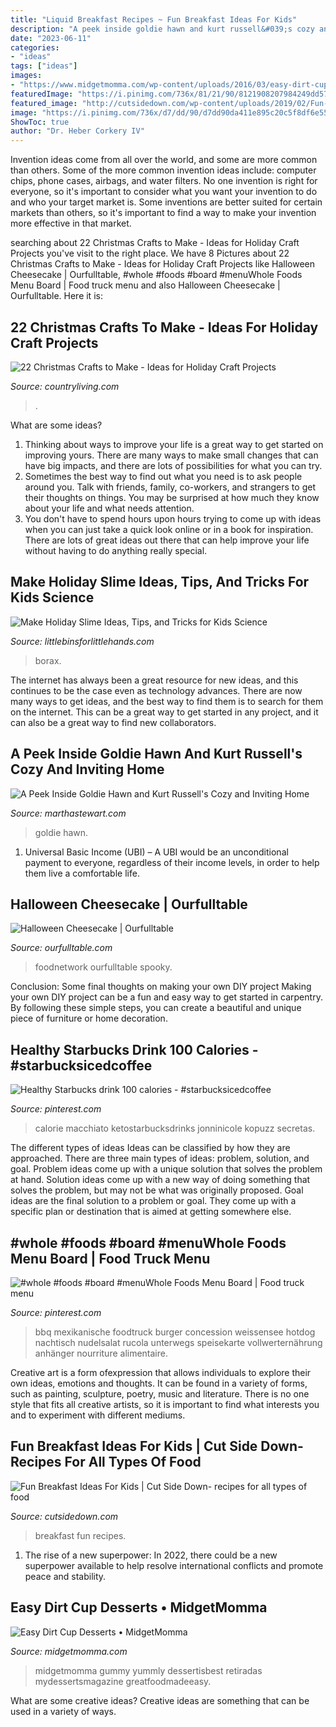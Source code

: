 ```yaml
---
title: "Liquid Breakfast Recipes ~ Fun Breakfast Ideas For Kids"
description: "A peek inside goldie hawn and kurt russell&#039;s cozy and inviting home"
date: "2023-06-11"
categories:
- "ideas"
tags: ["ideas"]
images:
- "https://www.midgetmomma.com/wp-content/uploads/2016/03/easy-dirt-cup.jpg"
featuredImage: "https://i.pinimg.com/736x/81/21/90/8121908207984249dd57d6f20d4d736d.jpg"
featured_image: "http://cutsidedown.com/wp-content/uploads/2019/02/Fun-Breakfast-Ideas-For-Kids.jpg"
image: "https://i.pinimg.com/736x/d7/dd/90/d7dd90da411e895c20c5f8df6e552415.jpg"
ShowToc: true
author: "Dr. Heber Corkery IV"
---
```



Invention ideas come from all over the world, and some are more common than others. Some of the more common invention ideas include: computer chips, phone cases, airbags, and water filters. No one invention is right for everyone, so it's important to consider what you want your invention to do and who your target market is. Some inventions are better suited for certain markets than others, so it's important to find a way to make your invention more effective in that market.

	

		
searching about 22 Christmas Crafts to Make - Ideas for Holiday Craft Projects you've visit to the right place. We have 8 Pictures about 22 Christmas Crafts to Make - Ideas for Holiday Craft Projects like Halloween Cheesecake | Ourfulltable, #whole #foods #board #menuWhole Foods Menu Board | Food truck menu and also Halloween Cheesecake | Ourfulltable. Here it is:
		
    
## 22 Christmas Crafts To Make - Ideas For Holiday Craft Projects

<img loading=lazy src="http://clv.h-cdn.co/assets/cm/15/09/54eb189d588a4_-_crafts-kraft-paper-stockings-0114-s2.jpg" onerror="this.onerror=null;this.src='https://tse3.mm.bing.net/th?id=OIP.KcIYPkenyZJ3v2uD_gfYmAHaJ4&amp;pid=15.1';" alt="22 Christmas Crafts to Make - Ideas for Holiday Craft Projects">

_Source: countryliving.com_

>. 

	

What are some ideas?
1. Thinking about ways to improve your life is a great way to get started on improving yours. There are many ways to make small changes that can have big impacts, and there are lots of possibilities for what you can try.
2. Sometimes the best way to find out what you need is to ask people around you. Talk with friends, family, co-workers, and strangers to get their thoughts on things. You may be surprised at how much they know about your life and what needs attention.
3. You don't have to spend hours upon hours trying to come up with ideas when you can just take a quick look online or in a book for inspiration. There are lots of great ideas out there that can help improve your life without having to do anything really special.

    
## Make Holiday Slime Ideas, Tips, And Tricks For Kids Science

<img loading=lazy src="https://littlebinsforlittlehands.com/wp-content/uploads/2017/02/Best-Slime-recipes-680x1020.jpg" onerror="this.onerror=null;this.src='https://tse2.mm.bing.net/th?id=OIP.UYcvO9EK-6iH0fhspS8V9AHaLH&amp;pid=15.1';" alt="Make Holiday Slime Ideas, Tips, and Tricks for Kids Science">

_Source: littlebinsforlittlehands.com_

>borax. 

	

The internet has always been a great resource for new ideas, and this continues to be the case even as technology advances. There are now many ways to get ideas, and the best way to find them is to search for them on the internet. This can be a great way to get started in any project, and it can also be a great way to find new collaborators.

    
## A Peek Inside Goldie Hawn And Kurt Russell&#039;s Cozy And Inviting Home

<img loading=lazy src="http://assets.marthastewart.com/styles/wmax-1500/d8/goldie-1/goldie-1.jpg?itok=fY6MrY_1" onerror="this.onerror=null;this.src='https://tse4.mm.bing.net/th?id=OIP.PppnmvOSpmmry--rvG4xswHaKh&amp;pid=15.1';" alt="A Peek Inside Goldie Hawn and Kurt Russell&#039;s Cozy and Inviting Home">

_Source: marthastewart.com_

>goldie hawn. 

	

1. Universal Basic Income (UBI) – A UBI would be an unconditional payment to everyone, regardless of their income levels, in order to help them live a comfortable life.

    
## Halloween Cheesecake | Ourfulltable

<img loading=lazy src="https://ourfulltable.com/wp-content/uploads/2020/10/ccookingfoto1532379411960.jpeg" onerror="this.onerror=null;this.src='https://tse2.mm.bing.net/th?id=OIP.d5RrFsAq9IJgrRn3iAFkAAHaFj&amp;pid=15.1';" alt="Halloween Cheesecake | Ourfulltable">

_Source: ourfulltable.com_

>foodnetwork ourfulltable spooky. 

	

Conclusion: Some final thoughts on making your own DIY project
Making your own DIY project can be a fun and easy way to get started in carpentry. By following these simple steps, you can create a beautiful and unique piece of furniture or home decoration.

    
## Healthy Starbucks Drink 100 Calories - #starbucksicedcoffee

<img loading=lazy src="https://i.pinimg.com/736x/81/21/90/8121908207984249dd57d6f20d4d736d.jpg" onerror="this.onerror=null;this.src='https://tse3.mm.bing.net/th?id=OIP.n0VWzodE4GipR_kYWdhYsQHaNK&amp;pid=15.1';" alt="Healthy Starbucks drink 100 calories - #starbucksicedcoffee">

_Source: pinterest.com_

>calorie macchiato ketostarbucksdrinks jonninicole kopuzz secretas. 

	

The different types of ideas
Ideas can be classified by how they are approached. There are three main types of ideas: problem, solution, and goal. Problem ideas come up with a unique solution that solves the problem at hand. Solution ideas come up with a new way of doing something that solves the problem, but may not be what was originally proposed. Goal ideas are the final solution to a problem or goal. They come up with a specific plan or destination that is aimed at getting somewhere else.

    
## #whole #foods #board #menuWhole Foods Menu Board | Food Truck Menu

<img loading=lazy src="https://i.pinimg.com/736x/d7/dd/90/d7dd90da411e895c20c5f8df6e552415.jpg" onerror="this.onerror=null;this.src='https://tse4.mm.bing.net/th?id=OIP.3WeJr6z0dkxtM9r6MMuPLgHaLD&amp;pid=15.1';" alt="#whole #foods #board #menuWhole Foods Menu Board | Food truck menu">

_Source: pinterest.com_

>bbq mexikanische foodtruck burger concession weissensee hotdog nachtisch nudelsalat rucola unterwegs speisekarte vollwerternährung anhänger nourriture alimentaire. 

	

Creative art is a form ofexpression that allows individuals to explore their own ideas, emotions and thoughts. It can be found in a variety of forms, such as painting, sculpture, poetry, music and literature. There is no one style that fits all creative artists, so it is important to find what interests you and to experiment with different mediums.

    
## Fun Breakfast Ideas For Kids | Cut Side Down- Recipes For All Types Of Food

<img loading=lazy src="http://cutsidedown.com/wp-content/uploads/2019/02/Fun-Breakfast-Ideas-For-Kids.jpg" onerror="this.onerror=null;this.src='https://tse1.mm.bing.net/th?id=OIP.sLwyKCp8HzW7VfBK2V2DPwHaO0&amp;pid=15.1';" alt="Fun Breakfast Ideas For Kids | Cut Side Down- recipes for all types of food">

_Source: cutsidedown.com_

>breakfast fun recipes. 

	

1. The rise of a new superpower: In 2022, there could be a new superpower available to help resolve international conflicts and promote peace and stability.

    
## Easy Dirt Cup Desserts • MidgetMomma

<img loading=lazy src="https://www.midgetmomma.com/wp-content/uploads/2016/03/easy-dirt-cup.jpg" onerror="this.onerror=null;this.src='https://tse1.mm.bing.net/th?id=OIP.OMavf-JeT-xRgyhSb5XkmAHaLH&amp;pid=15.1';" alt="Easy Dirt Cup Desserts • MidgetMomma">

_Source: midgetmomma.com_

>midgetmomma gummy yummly dessertisbest retiradas mydessertsmagazine greatfoodmadeeasy. 

	

What are some creative ideas?
Creative ideas are something that can be used in a variety of ways.

